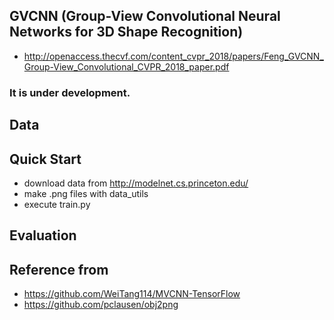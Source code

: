 ## GVCNN (Group-View Convolutional Neural Networks for 3D Shape Recognition)
- http://openaccess.thecvf.com/content_cvpr_2018/papers/Feng_GVCNN_Group-View_Convolutional_CVPR_2018_paper.pdf


### It is under development.

## Data

## Quick Start
- download data from http://modelnet.cs.princeton.edu/
- make .png files with data_utils
- execute train.py

## Evaluation

## Reference from
- https://github.com/WeiTang114/MVCNN-TensorFlow
- https://github.com/pclausen/obj2png
